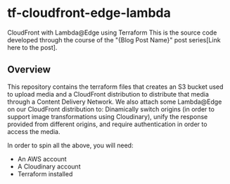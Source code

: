 # tf-cloudfront-edge-lambda

CloudFront with Lambda@Edge using Terraform
This is the source code developed through the course of the "{Blog Post Name}" post series[Link here to the post].

## Overview

This repository contains the terraform files that creates an S3 bucket used to upload media and a CloudFront distribution to distribute that media through a Content Delivery Network. We also attach some Lambda@Edge on our CloudFront distribution to: Dinamically switch origins (in order to support image transformations using Cloudinary), unify the response provided from different origins, and require authentication in order to access the media.

In order to spin all the above, you will need:

- An AWS account
- A Cloudinary account
- Terraform installed

